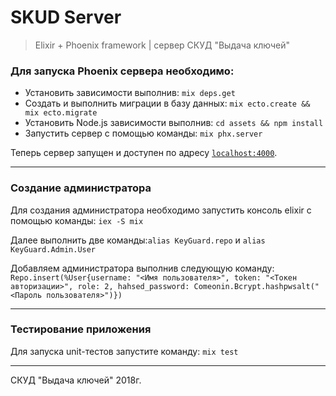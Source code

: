 # SKUD Server

> Elixir + Phoenix framework | сервер СКУД "Выдача ключей"

### Для запуска Phoenix сервера необходимо:

  * Установить зависимости выполнив: `mix deps.get`
  * Создать и выполнить миграции в базу данных: `mix ecto.create && mix ecto.migrate`
  * Установить Node.js зависимости выполнив: `cd assets && npm install`
  * Запустить сервер с помощью команды: `mix phx.server`

Теперь сервер запущен и доступен по адресу [`localhost:4000`](http://localhost:4000).

---

### Создание администратора

Для создания администратора необходимо запустить консоль elixir с помощью команды: `iex -S mix`

Далее выполнить две команды:`alias KeyGuard.repo` и `alias KeyGuard.Admin.User`

Добавляем администратора выполнив следующую команду:
`Repo.insert(%User{username: "<Имя пользователя>", token: "<Токен авторизации>", role: 2, hahsed_password: Comeonin.Bcrypt.hashpwsalt("<Пароль пользователя>")}) `

---

### Тестирование приложения

Для запуска unit-тестов запустите команду: `mix test`

---

СКУД "Выдача ключей" 2018г.
